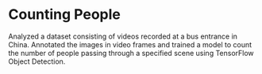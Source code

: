 # Counting People
Analyzed a dataset consisting of videos recorded at a bus entrance in China. Annotated the images in video frames and trained a model to count the number of people passing through a specified scene using TensorFlow Object Detection.
